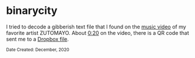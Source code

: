 # binarycity

I tried to decode a gibberish text file that I found on the [music video](https://youtu.be/ugpywe34_30) of my favorite artist ZUTOMAYO.
About [0:20](https://youtu.be/ugpywe34_30?t=20) on the video, there is a QR code that sent me to a [Dropbox file](https://www.dropbox.com/s/xjsisog7a9g672v/binarycity.txt).

<sub>Date Created: December, 2020</sub>
